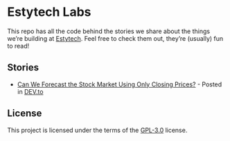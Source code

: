 # Estytech Labs

This repo has all the code behind the stories we share about the things we’re building at [Estytech](https://estytech.com/). Feel free to check them out, they’re (usually) fun to read!

## Stories

- [Can We Forecast the Stock Market Using Only Closing Prices?](./can-we-forecast-closing-price/code.ipynb) - Posted in [DEV.to](https://dev.to/yoest/can-we-forecast-the-stock-market-using-only-closing-prices-1n10)

## License

This project is licensed under the terms of the [GPL-3.0](./LICENSE.md) license.